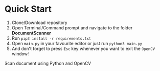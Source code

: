 # Quick Start
1. Clone/Download repository
2. Open Terminal/Command prompt and navigate to the folder **DocumentScanner**
3. Run `pip3 install -r requirements.txt`
4. Open `main.py` in your favourite editor or just run `python3 main.py`
5. And don't forget to press `Esc` key whenever you want to exit the `OpenCV` window!

Scan document using Python and OpenCV
